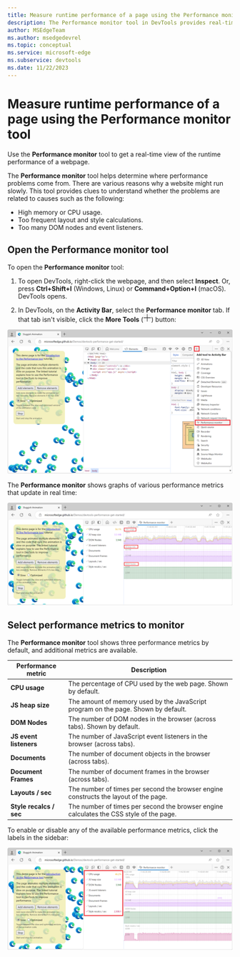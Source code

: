 ```yaml
---
title: Measure runtime performance of a page using the Performance monitor tool
description: The Performance monitor tool in DevTools provides real-time performance metrics to help investigate performance issues.
author: MSEdgeTeam
ms.author: msedgedevrel
ms.topic: conceptual
ms.service: microsoft-edge
ms.subservice: devtools
ms.date: 11/22/2023
---
```

# Measure runtime performance of a page using the Performance monitor tool

Use the **Performance monitor** tool to get a real-time view of the runtime performance of a webpage.

The **Performance monitor** tool helps determine where performance problems come from.  There are various reasons why a website might run slowly.  This tool provides clues to understand whether the problems are related to causes such as the following:
*  High memory or CPU usage.
*  Too frequent layout and style calculations.
*  Too many DOM nodes and event listeners.


<!-- ====================================================================== -->
## Open the Performance monitor tool

To open the **Performance monitor** tool:

1. To open DevTools, right-click the webpage, and then select **Inspect**.  Or, press **Ctrl+Shift+I** (Windows, Linux) or **Command+Option+I** (macOS).  DevTools opens.

1. In DevTools, on the **Activity Bar**, select the **Performance monitor** tab.  If that tab isn't visible, click the **More Tools** (![More Tools icon](./performance-monitor-tool-images/more-tools-icon-light-theme.png)) button:

![The More Tools menu, showing the Performance monitor menu command](./performance-monitor-tool-images/open.png)

The **Performance monitor** shows graphs of various performance metrics that update in real time:

![What the Performance monitor tool looks like when it is first opened](./performance-monitor-tool-images/first-open.png)


<!-- ====================================================================== -->
## Select performance metrics to monitor

The **Performance monitor** tool shows three performance metrics by default, and additional metrics are available.

| Performance metric | Description |
|---|---|
| **CPU usage** | The percentage of CPU used by the web page.  Shown by default. |
| **JS heap size** | The amount of memory used by the JavaScript program on the page.  Shown by default. |
| **DOM Nodes** | The number of DOM nodes in the browser (across tabs).  Shown by default. |
| **JS event listeners** | The number of JavaScript event listeners in the browser (across tabs). |
| **Documents** | The number of document objects in the browser (across tabs). |
| **Document Frames** | The number of document frames in the browser (across tabs). |
| **Layouts / sec** | The number of times per second the browser engine constructs the layout of the page. |
| **Style recalcs / sec** | The number of times per second the browser engine calculates the CSS style of the page. |

To enable or disable any of the available performance metrics, click the labels in the sidebar:

![The Performance monitor sidebar, showing various metrics that can be toggled](./performance-monitor-tool-images/metrics.png)
